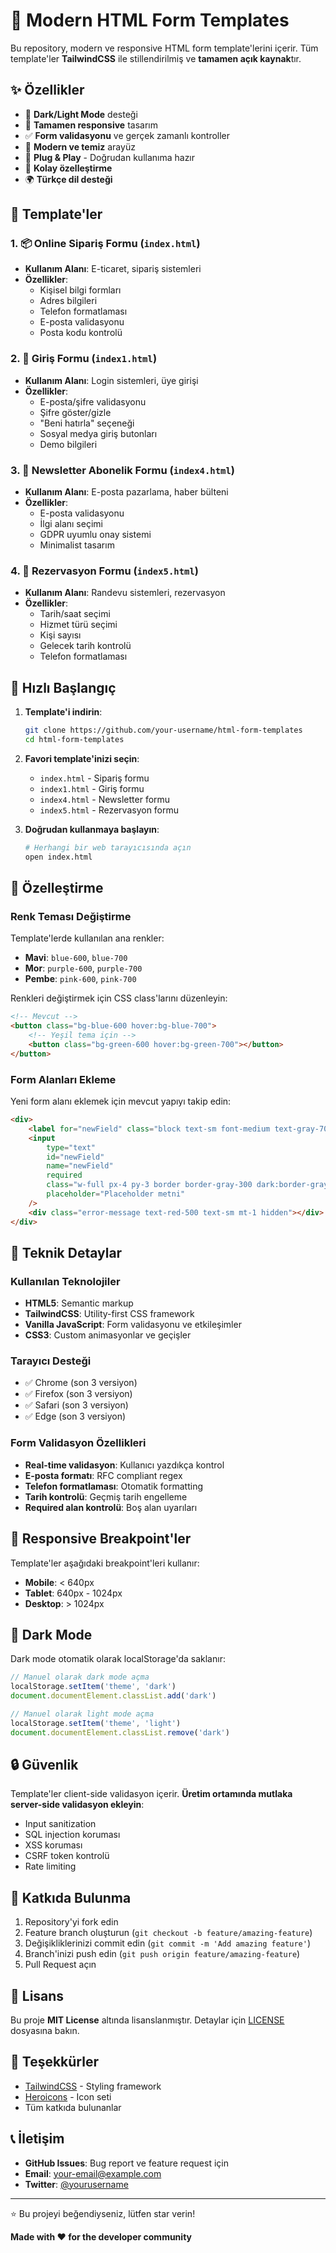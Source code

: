 # 🚀 Modern HTML Form Templates

Bu repository, modern ve responsive HTML form template'lerini içerir. Tüm template'ler **TailwindCSS** ile stillendirilmiş ve **tamamen açık kaynak**tır.

## ✨ Özellikler

- 🌙 **Dark/Light Mode** desteği
- 📱 **Tamamen responsive** tasarım
- ✅ **Form validasyonu** ve gerçek zamanlı kontroller
- 🎨 **Modern ve temiz** arayüz
- 🚀 **Plug & Play** - Doğrudan kullanıma hazır
- 🔧 **Kolay özelleştirme**
- 🌍 **Türkçe dil desteği**

## 📁 Template'ler

### 1. 📦 Online Sipariş Formu (`index.html`)

- **Kullanım Alanı**: E-ticaret, sipariş sistemleri
- **Özellikler**:
  - Kişisel bilgi formları
  - Adres bilgileri
  - Telefon formatlaması
  - E-posta validasyonu
  - Posta kodu kontrolü

### 2. 🔐 Giriş Formu (`index1.html`)

- **Kullanım Alanı**: Login sistemleri, üye girişi
- **Özellikler**:
  - E-posta/şifre validasyonu
  - Şifre göster/gizle
  - "Beni hatırla" seçeneği
  - Sosyal medya giriş butonları
  - Demo bilgileri

### 3. 📧 Newsletter Abonelik Formu (`index4.html`)

- **Kullanım Alanı**: E-posta pazarlama, haber bülteni
- **Özellikler**:
  - E-posta validasyonu
  - İlgi alanı seçimi
  - GDPR uyumlu onay sistemi
  - Minimalist tasarım

### 4. 📅 Rezervasyon Formu (`index5.html`)

- **Kullanım Alanı**: Randevu sistemleri, rezervasyon
- **Özellikler**:
  - Tarih/saat seçimi
  - Hizmet türü seçimi
  - Kişi sayısı
  - Gelecek tarih kontrolü
  - Telefon formatlaması

## 🚀 Hızlı Başlangıç

1. **Template'i indirin**:

   ```bash
   git clone https://github.com/your-username/html-form-templates
   cd html-form-templates
   ```

2. **Favori template'inizi seçin**:

   - `index.html` - Sipariş formu
   - `index1.html` - Giriş formu
   - `index4.html` - Newsletter formu
   - `index5.html` - Rezervasyon formu

3. **Doğrudan kullanmaya başlayın**:
   ```bash
   # Herhangi bir web tarayıcısında açın
   open index.html
   ```

## 🎨 Özelleştirme

### Renk Teması Değiştirme

Template'lerde kullanılan ana renkler:

- **Mavi**: `blue-600`, `blue-700`
- **Mor**: `purple-600`, `purple-700`
- **Pembe**: `pink-600`, `pink-700`

Renkleri değiştirmek için CSS class'larını düzenleyin:

```html
<!-- Mevcut -->
<button class="bg-blue-600 hover:bg-blue-700">
	<!-- Yeşil tema için -->
	<button class="bg-green-600 hover:bg-green-700"></button>
</button>
```

### Form Alanları Ekleme

Yeni form alanı eklemek için mevcut yapıyı takip edin:

```html
<div>
	<label for="newField" class="block text-sm font-medium text-gray-700 dark:text-gray-300 mb-2"> Yeni Alan * </label>
	<input
		type="text"
		id="newField"
		name="newField"
		required
		class="w-full px-4 py-3 border border-gray-300 dark:border-gray-600 rounded-lg focus:ring-2 focus:ring-blue-500 focus:border-transparent bg-white dark:bg-gray-700 text-gray-900 dark:text-white placeholder-gray-500 dark:placeholder-gray-400 transition-all duration-200"
		placeholder="Placeholder metni"
	/>
	<div class="error-message text-red-500 text-sm mt-1 hidden"></div>
</div>
```

## 🔧 Teknik Detaylar

### Kullanılan Teknolojiler

- **HTML5**: Semantic markup
- **TailwindCSS**: Utility-first CSS framework
- **Vanilla JavaScript**: Form validasyonu ve etkileşimler
- **CSS3**: Custom animasyonlar ve geçişler

### Tarayıcı Desteği

- ✅ Chrome (son 3 versiyon)
- ✅ Firefox (son 3 versiyon)
- ✅ Safari (son 3 versiyon)
- ✅ Edge (son 3 versiyon)

### Form Validasyon Özellikleri

- **Real-time validasyon**: Kullanıcı yazdıkça kontrol
- **E-posta formatı**: RFC compliant regex
- **Telefon formatlaması**: Otomatik formatting
- **Tarih kontrolü**: Geçmiş tarih engelleme
- **Required alan kontrolü**: Boş alan uyarıları

## 📱 Responsive Breakpoint'ler

Template'ler aşağıdaki breakpoint'leri kullanır:

- **Mobile**: < 640px
- **Tablet**: 640px - 1024px
- **Desktop**: > 1024px

## 🌙 Dark Mode

Dark mode otomatik olarak localStorage'da saklanır:

```javascript
// Manuel olarak dark mode açma
localStorage.setItem('theme', 'dark')
document.documentElement.classList.add('dark')

// Manuel olarak light mode açma
localStorage.setItem('theme', 'light')
document.documentElement.classList.remove('dark')
```

## 🔒 Güvenlik

Template'ler client-side validasyon içerir. **Üretim ortamında mutlaka server-side validasyon ekleyin**:

- Input sanitization
- SQL injection koruması
- XSS koruması
- CSRF token kontrolü
- Rate limiting

## 🤝 Katkıda Bulunma

1. Repository'yi fork edin
2. Feature branch oluşturun (`git checkout -b feature/amazing-feature`)
3. Değişikliklerinizi commit edin (`git commit -m 'Add amazing feature'`)
4. Branch'inizi push edin (`git push origin feature/amazing-feature`)
5. Pull Request açın

## 📝 Lisans

Bu proje **MIT License** altında lisanslanmıştır. Detaylar için [LICENSE](LICENSE) dosyasına bakın.

## 🙏 Teşekkürler

- [TailwindCSS](https://tailwindcss.com/) - Styling framework
- [Heroicons](https://heroicons.com/) - Icon seti
- Tüm katkıda bulunanlar

## 📞 İletişim

- **GitHub Issues**: Bug report ve feature request için
- **Email**: your-email@example.com
- **Twitter**: [@yourusername](https://twitter.com/yourusername)

---

⭐ Bu projeyi beğendiyseniz, lütfen star verin!

**Made with ❤️ for the developer community**
